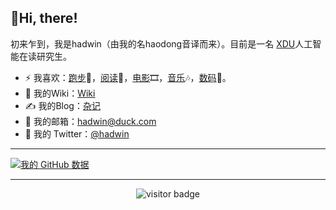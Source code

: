 ## 👋Hi, there!
初来乍到，我是hadwin（由我的名haodong音译而来）。目前是一名 [XDU](https://www.xidian.edu.cn/)人工智能在读研究生。
- ⚡ 我喜欢：[跑步](https://hadwinn.github.io/running_page/)🏃‍，[阅读](https://github.com/hadwinn/blog/labels/%E8%AF%BB%E4%B9%A6%E7%AC%94%E8%AE%B0)📕，[电影](https://letterboxd.com/hadwin/)🎞️，[音乐](https://open.spotify.com/user/31rcaefx6jbcvcwjwqs7huoydxbq)🎶，[数码](https://hadwinn.github.io/#/posts/9)📱。
- 👨 我的Wiki：[Wiki](https://hadwin.super.site/)
- ✍️ 我的Blog：[杂记](https://hadwinn.github.io/)
- 📮 我的邮箱：[hadwin@duck.com](mailto:hadwin@dock.com)
-   🐧 我的 Twitter：[@hadwin](https://twitter.com/hadwinjia)
---
[![我的 GitHub 数据](https://github-readme-stats.vercel.app/api?username=hadwinn)]()


---
<p align="center">

<!--<img src="https://visitor-badge.glitch.me/badge?page_id=halfrost.halfrost" alt="visitor badge"/>-->

<img src="https://visitor-badge.laobi.icu/badge?page_id=hadwinn.hadwinn" alt="visitor badge"/>

</p>
